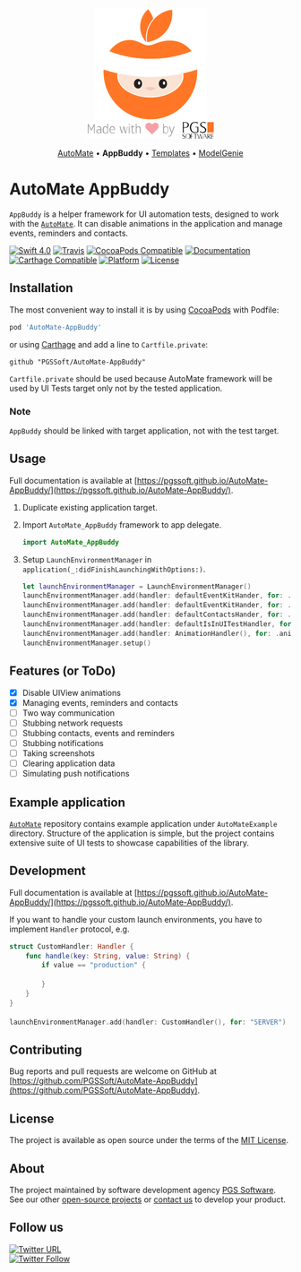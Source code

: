 <div align="center">
    <img src="assets/logo.png" alt="AutoMate, made by PGS Software" />
    <br />
    <img src="assets/made-with-love-by-PGS.png" />
    <p>
      <a href="https://github.com/PGSSoft/AutoMate">AutoMate</a> &bull;
      <b>AppBuddy</b> &bull;
      <a href="https://github.com/PGSSoft/AutoMate-Templates">Templates</a> &bull;
      <a href="https://github.com/PGSSoft/AutoMate-ModelGenie">ModelGenie</a>
    </p>
</div>

# AutoMate AppBuddy

`AppBuddy` is a helper framework for UI automation tests, designed to work with the [`AutoMate`](https://github.com/PGSSoft/AutoMate). It can disable animations in the application and manage events, reminders and contacts.

[![Swift 4.0](https://img.shields.io/badge/Swift-4.0-orange.svg?style=flat)](https://swift.org)
[![Travis](https://img.shields.io/travis/PGSSoft/AutoMate-AppBuddy.svg)](https://travis-ci.org/PGSSoft/AutoMate-AppBuddy)
[![CocoaPods Compatible](https://img.shields.io/cocoapods/v/AutoMate-AppBuddy.svg)](https://cocoapods.org/pods/AutoMate-AppBuddy)
[![Documentation](https://img.shields.io/badge/docs-100%25-D15B45.svg?style=flat)](https://pgssoft.github.io/AutoMate-AppBuddy/)
[![Carthage Compatible](https://img.shields.io/badge/Carthage-compatible-4BC51D.svg?style=flat)](https://github.com/Carthage/Carthage)
[![Platform](https://img.shields.io/cocoapods/p/AutoMate-AppBuddy.svg)](https://cocoapods.org/pods/AutoMate-AppBuddy)
[![License](https://img.shields.io/github/license/PGSSoft/AutoMate-AppBuddy.svg)](https://github.com/PGSSoft/AutoMate-AppBuddy/blob/master/LICENSE)

## Installation

The most convenient way to install it is by using [CocoaPods](https://cocoapods.org) with Podfile:

```ruby
pod 'AutoMate-AppBuddy'
```

or using [Carthage](https://github.com/Carthage/Carthage) and add a line to `Cartfile.private`:

```
github "PGSSoft/AutoMate-AppBuddy"
```

`Cartfile.private` should be used because AutoMate framework will be used by UI Tests target only not by the tested application.

### Note

`AppBuddy` should be linked with target application, not with the test target.

## Usage

Full documentation is available at [https://pgssoft.github.io/AutoMate-AppBuddy/](https://pgssoft.github.io/AutoMate-AppBuddy/).

1. Duplicate existing application target.
2. Import `AutoMate_AppBuddy` framework to app delegate.

    ```swift
    import AutoMate_AppBuddy
    ```

3. Setup `LaunchEnvironmentManager` in `application(_:didFinishLaunchingWithOptions:)`.

    ```swift
    let launchEnvironmentManager = LaunchEnvironmentManager()
    launchEnvironmentManager.add(handler: defaultEventKitHander, for: .events)
    launchEnvironmentManager.add(handler: defaultEventKitHander, for: .reminders)
    launchEnvironmentManager.add(handler: defaultContactsHander, for: .contacts)
    launchEnvironmentManager.add(handler: defaultIsInUITestHandler, for: .isInUITest)
    launchEnvironmentManager.add(handler: AnimationHandler(), for: .animation)
    launchEnvironmentManager.setup()
    ```

## Features (or ToDo)

- [x] Disable UIView animations
- [x] Managing events, reminders and contacts
- [ ] Two way communication
- [ ] Stubbing network requests
- [ ] Stubbing contacts, events and reminders
- [ ] Stubbing notifications
- [ ] Taking screenshots
- [ ] Clearing application data
- [ ] Simulating push notifications

## Example application

[`AutoMate`](https://github.com/PGSSoft/AutoMate) repository contains example application under `AutoMateExample` directory. Structure of the application is simple, but the project contains extensive suite of UI tests to showcase capabilities of the library.

## Development

Full documentation is available at [https://pgssoft.github.io/AutoMate-AppBuddy/](https://pgssoft.github.io/AutoMate-AppBuddy/).

If you want to handle your custom launch environments, you have to implement `Handler` protocol, e.g.

```swift
struct CustomHandler: Handler {
    func handle(key: String, value: String) {
        if value == "production" {

        }
    }
}

launchEnvironmentManager.add(handler: CustomHandler(), for: "SERVER")
```

## Contributing

Bug reports and pull requests are welcome on GitHub at [https://github.com/PGSSoft/AutoMate-AppBuddy](https://github.com/PGSSoft/AutoMate-AppBuddy).

## License

The project is available as open source under the terms of the [MIT License](http://opensource.org/licenses/MIT).

## About
The project maintained by software development agency [PGS Software](https://www.pgs-soft.com).
See our other [open-source projects](https://github.com/PGSSoft) or [contact us](https://www.pgs-soft.com/contact-us) to develop your product.

## Follow us

[![Twitter URL](https://img.shields.io/twitter/url/http/shields.io.svg?style=social)](https://twitter.com/intent/tweet?text=https://github.com/PGSSoft/AutoMate-AppBuddy)  
[![Twitter Follow](https://img.shields.io/twitter/follow/pgssoftware.svg?style=social&label=Follow)](https://twitter.com/pgssoftware)
